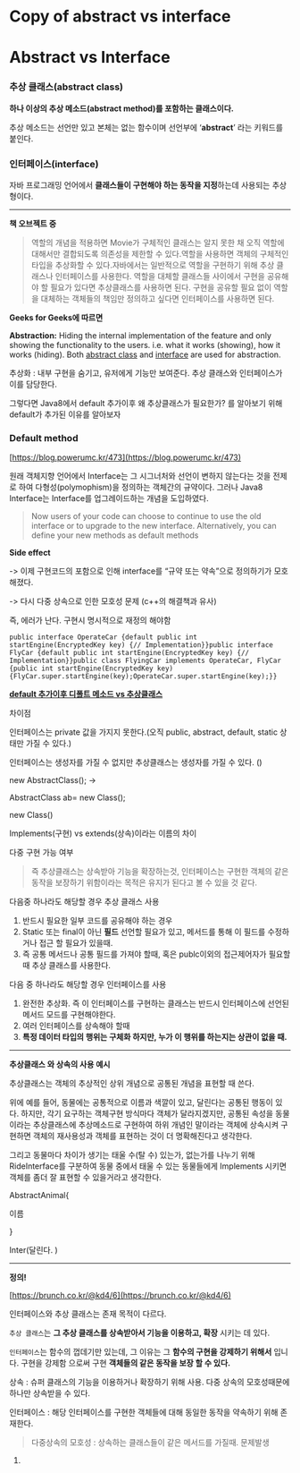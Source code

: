 # Copy of abstract vs interface

# Abstract vs Interface

### 추상 클래스(abstract class)

**하나 이상의 추상 메소드(abstract method)를 포함하는 클래스이다.**

추상 메소드는 선언만 있고 본체는 없는 함수이며 선언부에 ‘**abstract**’ 라는 키워드를 붙인다.

### **인터페이스**(**interface**)

자바 프로그래밍 언어에서 **클래스들이 구현해야 하는 동작을 지정**하는데 사용되는 추상형이다.

---

**책 오브젝트 중**

> 역할의 개념을 적용하면 Movie가 구체적인 클래스는 알지 못한 채 오직 역할에 대해서만 결합되도록 의존성을 제한할 수 있다.역할을 사용하면 객체의 구체적인 타입을 추상화할 수 있다.자바에서는 일반적으로 역할을 구현하기 위해 추상 클래스나 인터페이스를 사용한다. 역할을 대체할 클래스들 사이에서 구현을 공유해야 할 필요가 있다면 추상클래스를 사용하면 된다. 구현을 공유할 필요 없이 역할을 대체하는 객체들의 책임만 정의하고 싶다면 인터페이스를 사용하면 된다.

**Geeks for Geeks에 따르면**

**Abstraction:** Hiding the internal implementation of the feature and only showing the functionality to the users. i.e. what it works (showing), how it works (hiding). Both [abstract class](https://www.geeksforgeeks.org/abstract-classes-in-java/) and [interface](http://quiz.geeksforgeeks.org/interfaces-in-java/) are used for abstraction.

추상화 : 내부 구현을 숨기고, 유저에게 기능만 보여준다. 추상 클래스와 인터페이스가 이를 담당한다.

그렇다면 Java8에서 default 추가이후 왜 추상클래스가 필요한가? 를 알아보기 위해 default가 추가된 이유를 알아보자

### Default method

[https://blog.powerumc.kr/473](https://blog.powerumc.kr/473)

원래 객체지향 언어에서 Interface는 그 시그너처와 선언이 변하지 않는다는 것을 전제로 하여 다형성(polymophism)을 정의하는 객체간의 규약이다. 그러나 Java8 Interface는 Interface를 업그레이드하는 개념을 도입하였다.

> Now users of your code can choose to continue to use the old interface or to upgrade to the new interface. Alternatively, you can define your new methods as default methods

**Side effect**

-> 이제 구현코드의 포함으로 인해 interface를 “규약 또는 약속”으로 정의하기가 모호해졌다.

-> 다시 다중 상속으로 인한 모호성 문제 (c++의 해결책과 유사)

즉, 에러가 난다. 구현시 명시적으로 재정의 해야함

    public interface OperateCar {default public int startEngine(EncryptedKey key) {// Implementation}}public interface FlyCar {default public int startEngine(EncryptedKey key) {// Implementation}}public class FlyingCar implements OperateCar, FlyCar {public int startEngine(EncryptedKey key) {FlyCar.super.startEngine(key);OperateCar.super.startEngine(key);}}

**[default 추가이후 디폴트 메소드 vs 추상클래스](https://wedul.site/320)**

차이점

인터페이스는 private 값을 가지지 못한다.(오직 public, abstract, default, static 상태만 가질 수 있다.)

인터페이스는 생성자를 가질 수 없지만 추상클래스는 생성자를 가질 수 있다. ()

new AbstractClass(); ->

AbstractClass ab= new Class();

new Class()

Implements(구현) vs extends(상속)이라는 이름의 차이

다중 구현 가능 여부

> 즉 추상클래스는 상속받아 기능을 확장하는것, 인터페이스는 구현한 객체의 같은 동작을 보장하기 위함이라는 목적은 유지가 된다고 볼 수 있을 것 같다.

다음중 하나라도 해당할 경우 추상 클래스 사용

1. 반드시 필요한 일부 코드를 공유해야 하는 경우
2. Static 또는 final이 아닌 **필드** 선언할 필요가 있고, 메서드를 통해 이 필드를 수정하거나 접근 할 필요가 있을때.
3. 즉 공통 메서드나 공통 필드를 가져야 할때, 혹은 publc이외의 접근제어자가 필요할때 추상 클래스를 사용한다.

다음 중 하나라도 해당할 경우 인터페이스를 사용

1. 완전한 추상화. 즉 이 인터페이스를 구현하는 클래스는 반드시 인터페이스에 선언된 메서드 모드를 구현해야한다.
2. 여러 인터페이스를 상속해야 할때
3. **특정 데이터 타입의 행위는 구체화 하지만, 누가 이 행위를 하는지는 상관이 없을 때.**

---

**추상클래스 와 상속의 사용 예시**

추상클래스는 객체의 추상적인 상위 개념으로 공통된 개념을 표현할 때 쓴다.

위에 예를 들어, 동물에는 공통적으로 이름과 색깔이 있고, 달린다는 공통된 행동이 있다. 하지만, 각기 요구하는 객체구현 방식마다 객체가 달라지겠지만, 공통된 속성을 동물이라는 추상클래스에 추상메소드로 구현하여 하위 개념인 말이라는 객체에 상속시켜 구현하면 객체의 재사용성과 객체를 표현하는 것이 더 명확해진다고 생각한다.

그리고 동물마다 차이가 생기는 태울 수(탈 수) 있는가, 없는가를 나누기 위해 RideInterface를 구분하여 동물 중에서 태울 수 있는 동물들에게 Implements 시키면 객체를 좀더 잘 표현할 수 있을거라고 생각한다.

AbstractAnimal{

이름

}

Inter(달린다. )

---

**정의!**

[https://brunch.co.kr/@kd4/6](https://brunch.co.kr/@kd4/6)

인터페이스와 추상 클래스는 존재 목적이 다르다.

`추상 클래스`는 **그 추상 클래스를 상속받아서 기능을 이용하고, 확장** 시키는 데 있다.

`인터페이스`는 함수의 껍데기만 있는데, 그 이유는 그 **함수의 구현을 강제하기 위해서** 입니다. 구현을 강제함 으로써 구현 **객체들의 같은 동작을 보장 할 수 있다.**

상속 : 슈퍼 클래스의 기능을 이용하거나 확장하기 위해 사용. 다중 상속의 모호성때문에 하나만 상속받을 수 있다.

인터페이스 : 해당 인터페이스를 구현한 객체들에 대해 동일한 동작을 약속하기 위해 존재한다.

> 다중상속의 모호성 : 상속하는 클래스들이 같은 메서드를 가질때. 문제발생

1.